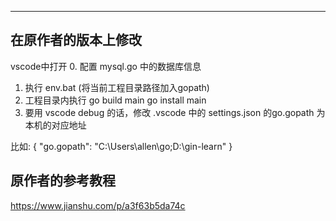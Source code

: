 ------

## 在原作者的版本上修改

vscode中打开
0. 配置 mysql.go 中的数据库信息
1. 执行 env.bat (将当前工程目录路径加入gopath)
2. 工程目录内执行 
   go build main   go install main
3. 要用 vscode debug 的话，修改 .vscode 中的 settings.json 的go.gopath 为本机的对应地址

比如:
{
    "go.gopath": "C:\\Users\\allen\\go;D:\\gin-learn"
}

  
   



## 原作者的参考教程
https://www.jianshu.com/p/a3f63b5da74c
